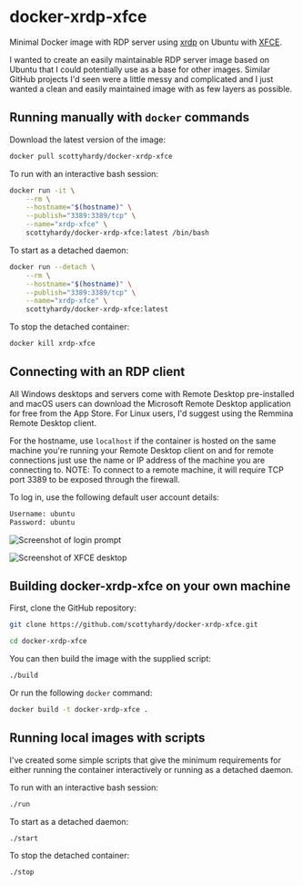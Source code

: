 # docker-xrdp-xfce

Minimal Docker image with RDP server using [xrdp](http://xrdp.org) on Ubuntu with [XFCE](https://xfce.org).

I wanted to create an easily maintainable RDP server image based on Ubuntu that I could potentially use as a base for other images.  Similar GitHub projects I'd seen were a little messy and complicated and I just wanted a clean and easily maintained image with as few layers as possible.

## Running manually with `docker` commands

Download the latest version of the image:

```bash
docker pull scottyhardy/docker-xrdp-xfce
```

To run with an interactive bash session:

```bash
docker run -it \
    --rm \
    --hostname="$(hostname)" \
    --publish="3389:3389/tcp" \
    --name="xrdp-xfce" \
    scottyhardy/docker-xrdp-xfce:latest /bin/bash
```

To start as a detached daemon:

```bash
docker run --detach \
    --rm \
    --hostname="$(hostname)" \
    --publish="3389:3389/tcp" \
    --name="xrdp-xfce" \
    scottyhardy/docker-xrdp-xfce:latest
```

To stop the detached container:

```bash
docker kill xrdp-xfce
```

## Connecting with an RDP client

All Windows desktops and servers come with Remote Desktop pre-installed and macOS users can download the Microsoft Remote Desktop application for free from the App Store.  For Linux users, I'd suggest using the Remmina Remote Desktop client.

For the hostname, use `localhost` if the container is hosted on the same machine you're running your Remote Desktop client on and for remote connections just use the name or IP address of the machine you are connecting to.
NOTE: To connect to a remote machine, it will require TCP port 3389 to be exposed through the firewall.

To log in, use the following default user account details:

```bash
Username: ubuntu
Password: ubuntu
```

![Screenshot of login prompt](https://raw.githubusercontent.com/scottyhardy/docker-xrdp-xfce/master/screenshot_1.png)

![Screenshot of XFCE desktop](https://raw.githubusercontent.com/scottyhardy/docker-xrdp-xfce/master/screenshot_2.png)

## Building docker-xrdp-xfce on your own machine

First, clone the GitHub repository:

```bash
git clone https://github.com/scottyhardy/docker-xrdp-xfce.git

cd docker-xrdp-xfce
```

You can then build the image with the supplied script:

```bash
./build
```

Or run the following `docker` command:

```bash
docker build -t docker-xrdp-xfce .
```

## Running local images with scripts

I've created some simple scripts that give the minimum requirements for either running the container interactively or running as a detached daemon.

To run with an interactive bash session:

```bash
./run
```

To start as a detached daemon:

```bash
./start
```

To stop the detached container:

```bash
./stop
```
